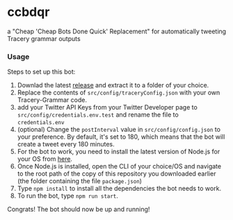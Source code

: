 # ccbdqr
a "Cheap 'Cheap Bots Done Quick' Replacement" for automatically tweeting Tracery grammar outputs

### Usage
Steps to set up this bot:

1. Downlad the latest [release](https://github.com/gagaball88/ccbdqr/releases/tag/Releases/latest) and extract it to a folder of your choice.
2. Replace the contents of `src/config/traceryConfig.json` with your own Tracery-Grammar code.
3. add your Twitter API Keys from your Twitter Developer page to `src/config/credentials.env.test` and rename the file to  `credentials.env`
4. (optional) Change the `postInterval` value in `src/config/config.json` to your preference. By default, it's set to 180, which means that the bot will create a tweet every 180 minutes.
5. For the bot to work, you need to install the latest version of Node.js for your OS from [here](https://nodejs.org/en/download/current).
6. Once Node.js is installed, open the CLI of your choice/OS and navigate to the root path of the copy of this repository you downloaded earlier (the folder containing the file `package.json`)
7. Type `npm install` to install all the dependencies the bot needs to work.
8. To run the bot, type `npm run start`.

Congrats! The bot should now be up and running!
